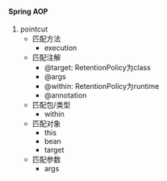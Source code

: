 #### Spring AOP

1. pointcut
   - 匹配方法
     - execution
   - 匹配注解
     - @target: RetentionPolicy为class
     - @args
     - @within: RetentionPolicy为runtime
     - @annotation
   - 匹配包/类型
     - within
   - 匹配对象
     - this
     - bean
     - target
   - 匹配参数
     - args